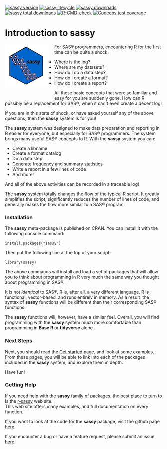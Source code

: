 <!-- badges: start -->

[![sassy version](https://www.r-pkg.org/badges/version/sassy)](https://cran.r-project.org/package=sassy)
[![sassy lifecycle](https://img.shields.io/badge/lifecycle-stable-blue.svg)](https://cran.r-project.org/package=sassy)
[![sassy downloads](https://cranlogs.r-pkg.org/badges/sassy)](https://cran.r-project.org/package=sassy)
[![sassy total downloads](https://cranlogs.r-pkg.org/badges/grand-total/sassy)](https://cran.r-project.org/package=sassy)
[![R-CMD-check](https://github.com/dbosak01/sassy/workflows/R-CMD-check/badge.svg)](https://github.com/dbosak01/sassy/actions)
[![Codecov test coverage](https://codecov.io/gh/dbosak01/sassy/branch/master/graph/badge.svg)](https://app.codecov.io/gh/dbosak01/sassy?branch=master)

<!-- badges: end -->

# Introduction to **sassy**
<img src="./man/images/logo_blue.png" align="left" height="138" style="margin-right: 20px;margin-bottom: 30px;height: 138px"/>

For SAS® programmers, encountering R for the first time can be quite a shock.

* Where is the log?
* Where are my datasets?
* How do I do a data step?
* How do I create a format?
* How do I create a report?

All these basic concepts that were so familiar and easy for you are suddenly 
gone.  How can R possibly be a replacement for SAS®, when it can't even
create a decent log!

If you are in this state of shock, or have asked yourself any of the 
above questions, then the **sassy** system is for you!

The **sassy** system was designed to make data preparation and reporting in R 
easier for everyone, but especially for SAS® programmers.
The system brings many useful SAS® concepts to R.  With the **sassy**
system you can:

* Create a libname
* Create a format catalog
* Do a data step
* Generate frequency and summary statistics
* Write a report in a few lines of code
* And more!

And all of the above activities can be recorded in a traceable log!  

The **sassy** system totally changes the flow of the typical R script. 
It greatly simplifies the script, significantly reduces the number of lines of code, 
and generally makes the flow more similar to a SAS® program. 

### Installation

The **sassy** meta-package is published on CRAN.  You can install it
with the following console command:

    install.packages("sassy")


Then put the following line at the top of your script:

    library(sassy)


The above commands will install and load a set of packages that will allow you
to think about programming in R very much the same way you thought about
programming in SAS®.  

It is not *identical* to SAS®.  R is, after all, 
a very different language.  R is functional, vector-based, and runs
entirely in memory.  As a result, the syntax of **sassy** functions will be 
different than their corresponding SAS® functions.  

The **sassy** functions 
will, however, have a similar feel.  Overall, you will find 
programming with the **sassy** system much more comfortable than programming
in **Base R** or **tidyverse** alone.

### Next Steps

Next, you should read the [Get started](https://sassy.r-sassy.org/articles/sassy.html)
page, and look at some examples.  From these pages, you will be able to 
link into each of the packages included in the **sassy** system, and explore them
in depth.  

Have fun!

### Getting Help

If you need help with the **sassy** family of packages, the best place 
to turn to is the [r-sassy](https://sassy.r-sassy.org) web site.  
This web site offers many examples, and full
documentation on every function.  

If you want to look at the code for the **sassy** package, visit the
github page [here](https://github.com/dbosak01/sassy).

If you encounter a bug or have a feature request, please submit an issue 
[here](https://github.com/dbosak01/sassy/issues).


